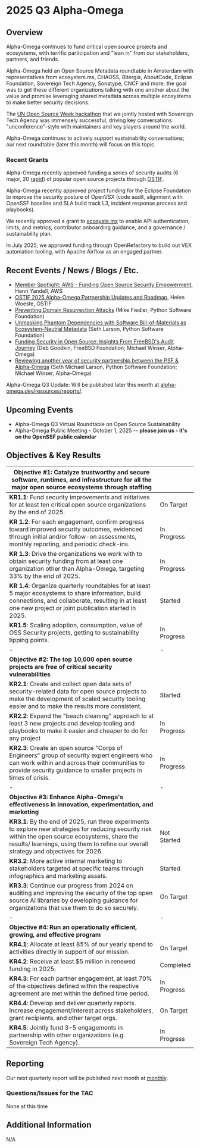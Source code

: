 # 2025 Q3 Alpha-Omega

## Overview

Alpha-Omega continues to fund critical open source projects and ecosystems, with terrific participation and "lean in" from our stakeholders, partners, and friends.

Alpha-Omega held an Open Source Metadata roundtable in Amsterdam with representatives from ecosystem.ms, CHAOSS, Bitergia, AboutCode, Eclipse Foundation, Sovereign Tech Agency, Sonatype, CNCF and more; the goal was to get these different organizations talking with one another about the value and promise leveraging shared metadata across multiple ecosystems to make better security decisions.

The [UN Open Source Week hackathon](https://www.sovereign.tech/news/un-open-source-week-2025) that we jointly hosted with Sovereign Tech Agency was immensely successful, driving key conversations "unconference"-style with maintainers and key players around the world.

Alpha-Omega continues to actively support sustainability conversations; our next roundtable (later this month) will focus on this topic.

### Recent Grants

Alpha-Omega recently approved funding a series of security audits (6 major, 20 [rapid](https://newsroom.eclipse.org/eclipse-newsletter/2025/april/raising-security-bar-eclipse-foundation-rapid-security-reviews)) of popular open source projects through [OSTIF](https://ostif.org).

Alpha-Omega recently approved project funding for the Eclipse Foundation to improve the security posture of OpenVSX (code audit, alignment with OpenSSF baseline and SLA build track L3, incident response process and playbooks).

We recently approved a grant to [ecosyste.ms](https://ecosyste.ms) to enable API authentication, limits, and metrics; contributor onboarding guidance, and a governance / sustainability plan.

In July 2025, we approved funding through OpenRefactory to build out VEX automation tooling, with Apache Airflow as an engaged partner.

## Recent Events / News / Blogs / Etc.

* [Member Spotlight: AWS - Funding Open Source Security Empowerment](https://alpha-omega.dev/blog/member-spotlight-aws-funding-open-source-security-empowerment/), Henri Yandell, AWS
* [OSTIF 2025 Alpha-Omega Partnership Updates and Roadmap](https://alpha-omega.dev/blog/ostif-2025-alpha-omega-partnership-updates-and-roadmap/), Helen Woeste, OSTIF
* [Preventing Domain Resurrection Attacks](https://blog.pypi.org/posts/2025-08-18-preventing-domain-resurrections/) (Mike Fiedler, Python Software Foundation)
* [Unmasking Phantom Dependencies with Software Bill-of-Materials as Ecosystem-Neutral Metadata](https://alpha-omega.dev/wp-content/uploads/sites/22/2025/08/Python-White-Paper-for-AO-3.pdf) (Seth Larson, Python Software Foundation)
* [Funding Security in Open Source: Insights From FreeBSD's Audit Journey](https://www.youtube.com/watch?v=B7_0aKMs6zs) (Deb Goodkin, FreeBSD Foundation; Michael Winser, Alpha-Omega)
* [Reviewing another year of security partnership between the PSF & Alpha-Omega](https://www.youtube.com/watch?v=ZbHzU72r3mY) (Seth Michael Larson, Python Software Foundation; Michael Winser, Alpha-Omega)

Alpha-Omega Q3 Update: Will be published later this month at [alpha-omega.dev/resources/reports/](https://alpha-omega.dev/resources/reports/).

## Upcoming Events

* Alpha-Omega Q3 Virtual Roundtable on Open Source Sustainability
* Alpha-Omega Public Meeting - October 1, 2025 -- **please join us - it's on the OpenSSF public calendar**

## Objectives & Key Results

| **Objective #1: Catalyze trustworthy and secure software, runtimes, and infrastructure for all the major open source ecosystems through staffing** | |
|-|-|
| **KR1.1**: Fund security improvements and initiatives for at least ten critical open source organizations by the end of 2025. | On Target |
| **KR 1.2**: For each engagement, confirm progress toward improved security outcomes, evidenced through initial and/or follow-on assessments, monthly reporting, and periodic check-ins. | In Progress |
| **KR 1.3**: Drive the organizations we work with to obtain security funding from at least one organization other than Alpha-Omega, targeting 33% by the end of 2025. | In Progress |
| **KR 1.4**: Organize quarterly roundtables for at least 5 major ecosystems  to share information, build connections, and collaborate, resulting in at least one new project or joint publication started in 2025. | Started |
| **KR1.5**: Scaling adoption, consumption, value of OSS Security projects, getting to sustainability tipping points. | In Progress |
|-|-|
| **Objective #2: The top 10,000 open source projects are free of critical security vulnerabilities** | |
| **KR2.1**: Create and collect open data sets of security-related data for open source projects to make the development of scaled security tooling easier and to make the results more consistent. | Started |
| **KR2.2**: Expand the "beach cleaning" approach to at least 3 new projects and develop tooling and playbooks to make it easier and cheaper to do for any project | In Progress |
| **KR2.3**:  Create an open source "Corps of Engineers" group of security expert engineers who can work within and across their communities to provide security guidance to smaller projects in times of crisis. | In Progress |
|-|-|
| **Objective #3: Enhance Alpha-Omega's effectiveness in innovation, experimentation, and marketing** | |
| **KR3.1**: By the end of 2025, run three experiments to explore new strategies for reducing security risk within the open source ecosystems, share the results/ learnings, using them to refine our overall strategy and objectives for 2026. | Not Started |
| **KR3.2**: More active internal marketing to stakeholders targeted at specific teams through infographics and marketing assets. | Started |
| **KR3.3**: Continue our progress from 2024 on auditing and improving the security of the top open source AI libraries by developing guidance for organizations that use them to do so securely. | On Target |
|-|-|
| **Objective #4: Run an operationally efficient, growing, and effective program** | |
| **KR4.1**: Allocate at least 85% of our yearly spend to activities directly in support of our mission. | On Target |
| **KR4.2**: Receive at least $5 million in renewed funding in 2025. | Completed |
| **KR4.3**: For each partner engagement, at least 70% of the objectives defined within the respective agreement are met within the defined time period. | In Progress |
| **KR4.4**: Develop and deliver quarterly reports. Increase engagement/interest across stakeholders, grant recipients, and other target orgs. | On Target |
| **KR4.5**: Jointly fund 3-5 engagements in partnership with other organizations (e.g. Sovereign Tech Agency). | In Progress |

## Reporting

Our next quarterly report will be published next month at [monthly](https://alpha-omega.dev/resources/reports/).

### Questions/Issues for the TAC

None at this time

## Additional Information

N/A
